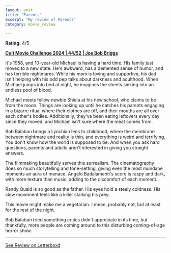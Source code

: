 ```yaml
---
layout: post
title: "Parents"
excerpt: "My review of Parents"
category: movie_review

---
```


**Rating:** 4/5

<b><a href="">Cult Movie Challenge 2024 | 44/52 | Joe Bob Briggs</a></b>

It's 1958, and 10-year-old Michael is having a hard time. His family just moved to a new state. He's awkward, has a demented sense of humor, and has terrible nightmares. While his mom is loving and supportive, his dad isn't helping with his odd pep talks about darkness and adulthood. When Michael jumps into bed at night, he imagines the sheets sinking into an endless pool of blood.

Michael meets fellow newbie Shiela at his new school, who claims to be from the moon. Things are looking up until he catches his parents engaging in a bizarre ritual where their clothes are off, and their mouths are all over each other's bodies. Additionally, they've been eating leftovers every day since they moved, and Michael isn't sure where the meat comes from.

Bob Balaban brings a Lynchian lens to childhood, where the membrane between nightmare and reality is thin, and everything is weird and terrifying. You don't know how the world is supposed to be. And when you ask hard questions, parents and adults aren't interested in giving you straight answers.

The filmmaking beautifully serves this surrealism. The cinematography does so much storytelling and tone-setting, giving even the most mundane moments an aura of menace. Angelo Badalamenti's score is raspy and dark, with more texture than music, adding to the discomfort of each moment.

Randy Quaid is so good as the father. His eyes hold a steely coldness. His slow movement feels like a killer stalking his prey.

This movie might make me a vegetarian. I mean, probably not, but at least for the rest of the night.

Bob Balaban tried something critics didn't appreciate in its time, but thankfully, more people are coming around to this disturbing coming-of-age horror show.

<hr>

[See Review on Letterboxd](https://boxd.it/8ACp1n)
